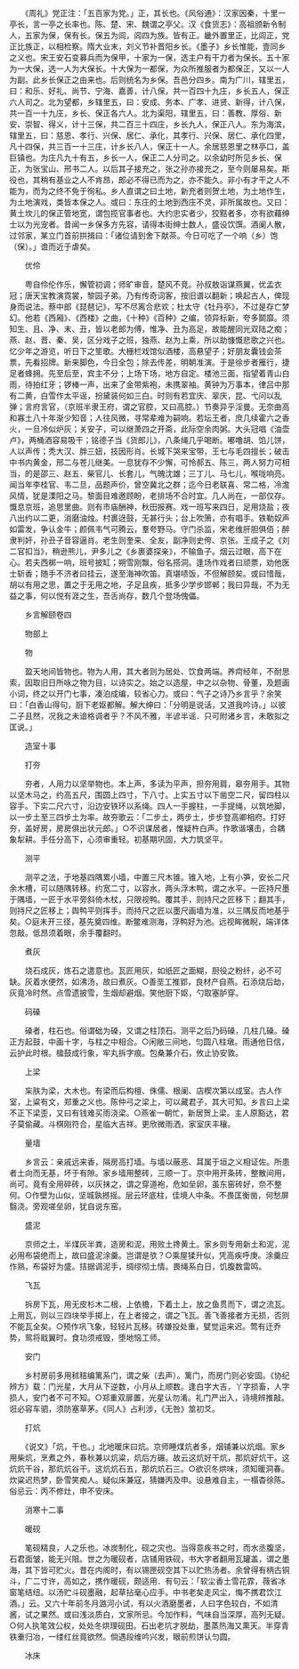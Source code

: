<!-- { "loadSidebar": true } -->
　　《周礼》党正注：「五百家为党。」正，其长也。《风俗通》：汉家因秦，十里一亭长，言一亭之长率也。陈、楚、宋、魏谓之亭父。汉《食货志》：高祖颁新令制人，五家为保，保有长。保五为闾，闾四为族。皆有正。畿外置里正，比闾正，党正比族正，以相检察。隋大业末，刘义节补晋阳乡长。《墨子》乡长惟能，壹同乡之义也。宋王安石变募兵而为保甲，十家为一保，选主户有干力者为保长。五十家为一大保，选一人为大保长。十大保为一都保，为众所推服者为都保正，又以一人为副。此乡长保正之由来也。后则统名为乡保。吾邑分四乡。南为广川，辖里五，曰：和乐、好礼、尚节、宁海、嘉善，计八保，共一百四十九庄，乡长五人，保正六人司之。北为望都，乡辖里五，曰：安成、务本、广孝、进贤、新得，计八保，共一百一十九庄，乡长、保正各六人。北为渠阳，辖里五，曰：善教、厚俗、新安、崇智、得义，计十三保，共二百三十四庄，乡长九人，保正八人。东为海滨，辖里五，曰：慈恩、孝行、兴保、居仁、承化，其孝行、兴保、居仁、承化四里，凡十四保，共三百一十三庄，计乡长八人，保正十一人。余居慈恩里之林亭口，盖巨镇也。为庄凡九十有五，乡长一人，保正二人分司之。以余幼时所见乡长、保正，为张宝山、邢书二人。以后其子接充之，张之孙亦接充之，至今则屡易矣。斯役也，其稍有基业之人不肯昂，郎必不得已而为之，亦不能久。非小有才干之人不能为，而为之终不免于徇私。乡人直谓之曰土地，新充者则贺土地，为土地作生，为土地演戏，类皆本保之人。或曰：东庄的土地到西庄不灵，非所属故也。又曰：黄土坎儿的保正管地宽，谓包揽官事者也。大约忠实者少，狡黠者多，亦有欲藉绅士以为光宠者。昔闻一乡保多方先容，请得本街绅士数人，盛设饮馔。酒阑人散，过邻家，某立门首前拱揖曰：「诸位请到舍下献茶。今日可吃了一个响（乡）饱（保）。」谵而近于虐矣。 

　　优伶 

　　粤自伶伦作乐，懈管初调；师旷审音，楚风不竞。孙叔敖诣谋燕翼，优孟衣冠；唐天宝教演霓裳，黎园子弟。乃有传奇词客，按旧谱以翻新；唤起古人，俾现身而说法。蔡中郎《琵琶记》，写不尽离合悲欢；杜太守《牡丹亭》，不过是存亡梦幻。他若《西厢》、《西楼》之曲，《十种》《百种》之编，领异标新，夸多鬬靡。须知生、且、净、末、丑，皆以老郎为傅，惟净、丑为高足，故能醒同光双陆之痴；燕、赵、晋、秦、吴，区分戏子之班，独燕、赵为上乘，所以助慷慨悲歌之兴也。忆少年之游览，听日下之笙歌。大栅栏戏馆似酒楼，高悬望子；好朋友囊钱会茶票，先看招牌。新来脚色，今日全包；除去传差，明朝准演。于是徐步者雁行，捷足者蜂拥。先至后至，宾主不分；上场下场，地方自定。楼池三面，指望着青山白雨，待拍红牙；锣棒一声，出来了金带紫袍，未携翠袖。黄钟为万事本，律吕中那有二黄，白雪作太平谣，扮黛装何如三白。时则有若宜庆、翠庆，昆、弋问以乱弹；言府言官，（京班半隶王府，谓之官腔，又曰高腔。）节奏异乎淫曼。无奈曲高和寡土八十年渐少知音；人往风微，寻常辈难为嗣响。若坛王者，庶几续霍六之香火，一旦冷似炉灰；关安子，可以继萧四之开斋，此际空余肉粥。大头冠唱《油壶卢》，两桶酒容易吸干；铭德子当《货郎儿》，八条绳几乎喝断。嘟噜胡、馅儿饼，人以声传；秃大汉、胖三妞，技因形肖。长城下哭来宝带，王七与毛四擅长；破击中书内黄金，邢二与苍儿继美。一息犹存不少懈，可怜郝五、陈三，两人努力可相当，的是邵三、赵五．柴官儿、长套儿，气魄沈雄；三丁儿、马七儿，喉咙响亮。闻当年李桂官、韦二旦，品题声价，曾空冀北之群；迄今日老联喜、常二格，冷澹风情，犹是溧阳之马。黎面目难邀顾盼，老排场不合时宜。几人尚在，一部仅存。慨息京班，追思里曲。则有市庙酬神，秋田报赛。戏一班写来四日，足用烧盐；夜八出约以二更，消磨油烛。村裹迓鼓，无甚行头；台上吹箫，亦有唱手。铁勒奴声如雷发，争认金牛；颜佩韦气可腾云，羣夸野马。守门杀监，宋老维肝胆俱佰；醉隶判奸，孙丑子音容逼肖。老生则奎来、全友，副净则史侉、京张。王成子之《刘二官扣当》，稍逊熊儿，尹多儿之《乡裹婆探亲》，不输鱼子。烟云过眼，高下在心。若夫西梆一响，班号披缸；朔雪刚飘，俗名搭洞。逢场作戏者曰顽票，劝他医士斩香；随手不济者曰挂云，遂至海神吹笛。真堪啧饭，不但解颐矣。或曰惜哉，胡以有用之思，置之于无用之地，子足且疾，抵多少学步邯郸；我曰异哉，不为无益之事，何以悦有涯之生，吾舌尚存，数几个登场傀儡。 



　　乡言解颐卷四 

　　物部上 

　　物 

　　盈天地间皆物也。物为人用，其大者则为居处、饮食两端。养疴经年，不耐思索，因取旧日所咏之物为目，以诗实之。始之以造屋，中之以杂物、骨董，及题画小词，终之以开门七事，凑泊成编，较省心力。或曰：气子之诗乃乡言乎？余笑曰：「白香山得句，厨下老妪都解。解大绅曰：「分明是说话，又道我吟诗。」以彼二子且然，况我之未谙格调者乎？不风不雅，半谚半谣．只可附诸乡言，未敢拟之匡说。」 

　　造室十事 

　　打夯 

　　夯者，人用力以坚举物也。本上声，多读为平声，担夯用肩，皋夯用手。其物以坚木马之，约高五尺，围圆上四寸，下八寸。上实五寸以下凿空二尺，留四柱以容手。下实二尺六寸，沿边安铁环以系绳。四人一手握柱，一手提绳，以筑地脚，以一步土至三四步土为率。故夯歌云：「二步土，两步土，步步登高卿相府。打好夯，盖好房，房房俱出状元郎。」○不识谋居者，惟疑杵白声。作歌谐壤击，合耦象犁耕。手任分高下，心须审重轻。初基期巩固，大力筑坚平。 

　　测平 

　　测平之法，于地基四隅累小墙，中置三尺木锥。锥入地，上有小笋，安长二尺余木槽，可以随隅转移。约宽二寸，以容水，两头浮木鸭，谓之水平。一匠持尺墨于隅墙，一匠于水平旁斜倚木杖，只限视鸭。覆其手，则持尺之匠移下；翻其手，则持尺之匠移上；舆鸭平则挥手。而持尺之匠以墨尺画墙为准，以三隅反而地基乎矣。○庭未开三径，基先奠四维。断鳖难测海，浮鸭好为池。远视眸微睨，端详体忽敲。低昂须着眼，余手覆翻时。 

　　煮灰 

　　烧石成灰，炼石之遣意也。瓦匠用灰，如纸匠之面糊，厨役之粉纤，必不可缺。灰着水便然，如沸汤，故曰煮灰。○善垩工推郢，良材产自燕。石添烧后劫，灰竟冷时然。点雪遗披雪，生烟却避烟。笑他厨下妪，勺取塞胪穿。 

　　码磉 

　　磉者，柱石也。俗谓础为磉，又谓之柱顶石。测平之后乃码磉，几柱几磉。磉正方起鼓，中画十字，与柱之中相合。○闲敞三间地，匀圆八柱墩。雨通他日信，云护此时根。楹鼓成行象，牢丸拆字痕。包桑兼介石，攸止协安敦。 

　　上梁 

　　杗肤为梁，大木也。有梁而后构檀、侏儒、根阑、店楔次第以成室。古人作室，上粱有文，郑重之义也。陈仲弓之梁上，可以藏君子，其大可知。乡言曰上梁不正下梁歪，又曰有钱难买雨浇梁。○燕雀一朝忙，新居贺上梁。主人原豁达，君子莫偷藏。斗棋刚符合，星临大吉祥。更欣微雨洒，家室庆丰穰。 

　　量墙 

　　乡言云：亲戚远来香，隔房高打墙。与墙以蔽恶、耳属于垣之义相证佐。所患者土向而无基，坏于有隙。家乡墙用整砖，三顺一丁。京中用开条砖，整散间用，尚可。竟有全用碎砖，以灰抹之，谓之穿道袍，危如垒卵，虽东窑砖好，奈不整何。○作壁为山似，坚城孰撼摇。层云环底柱，佳境人中条。不畏匡衡凿，何愁屏翳浇。旁观嗟垒卵，犹自说东窑。 

　　盛泥 

　　京师之土，半煤灰半粪，造房和泥，用败土搀黄土。家乡则专用新土和泥，泥必用布袋绝而上，故曰盛泥涂羹。岂谓是欤？○乘屋猱升似，凭高疾呼庚。涂羹应作熟，布袋好为盛。拮据调泥手，绸缪彻土情。畏绳系白日，饥腹数雷鸣。 

　　飞瓦 

　　拆房下瓦，用无皮杉木二根，上依檐，下着土上，放之鱼贯而下，谓之流瓦。上用瓦，则以三四块举手掷上，在上者接之，谓之飞瓦。善飞善接者方无损，否则不能瓦全矣。○预作巩飞象，轻轻片瓦移。砖嫌投处重，甓觉运来迟。莺有迁乔势，鸳将戢翼时。食功须戒毁，堕地恼工师。 

　　安门 

　　乡村房前多用秫秸编篱系门，谓之柴（去声）。篱门，而房门则必安固。《协纪辨方》载：门光星，大月从下逆数，小月从上顺数。逢白字大吉，丫字损畜，人字损人，安门者不可不知。○郑重双扉置，光星认勿淆。礼门严出入，诗境辨推敲。诳必容车驷，须防塞草茅。《同人》占利涉，《无咎》筮初爻。 

　　打炕 

　　《说文》「炕，干也。」北地暖床曰炕。京师睡煤炕者多，烟铺兼以炕烟。家乡用柴炕，烹煮之外，春秋兼以炕粱，炕后方碾。故云这炕好干炕，那炕好炕干。这炕炕干谷，那炕炕谷干。这炕炕石五，那炕炕石三。○欲识冬烘味，须知暖洞春。炊粱迟热梦，卧雪笑痴人。疑似床兼寇，猜嫌丙及申。设悬难自主，一榻杳徐陈。俗忌云：丙不修灶，申不安床。 


　　消寒十二事 

　　暖砚 

　　笔砚精良，人之乐也。冰炭制化，砚之灾也。当得意疾书之时，而水丞腹坚，石君面皱，能无兴阻。世之为暖砚者，店铺用铁砚，书大字者翻用瓦罐盖，谓之墨海，其下皆可贮火。昔在内阁时，有以锡匣砚空其下以贮热汤者。余曾得有柄古铜斗，广二寸许，高如之，携作暖砚，颇适用．有句云：「软尘香土雪花霏，薇省冰窗笔结纽。以汤贮斗砚墨融，起草拈毫心应手。中书老矣走风尘，悔不携君饮江酒。」云。又六十年前冬月潞河小试，有以火酒磨墨者，人曰字色较白，不如清酱，试之果然。或曰浅淡质白，文家所忌。今加作料，气味自当深厚，高列无疑。○何人执笔效公权，处处冬烘理砚田。石出老坑才脱劫，墨蒸热海又熏天。半穿青铁重归冶，一缕红丝竟欲然。倘遇段维吟兴发，眼前煎饼认匀圆。 

　　冰床 

